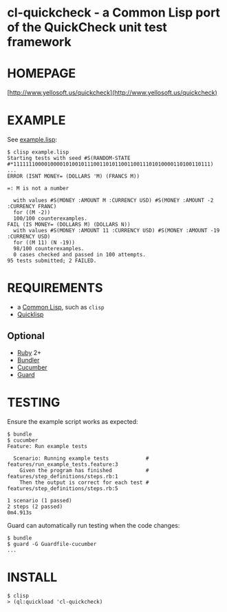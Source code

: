 # cl-quickcheck - a Common Lisp port of the QuickCheck unit test framework

# HOMEPAGE

[http://www.yellosoft.us/quickcheck](http://www.yellosoft.us/quickcheck)

# EXAMPLE

See [example.lisp](https://github.com/mcandre/cl-quickcheck/blob/master/example.lisp):

    $ clisp example.lisp 
    Starting tests with seed #S(RANDOM-STATE #*1111111000010000101001011100110101100110011101010000110100110111)
    ...
    ERROR (ISNT MONEY= (DOLLARS 'M) (FRANCS M))

    =: M is not a number

      with values #S(MONEY :AMOUNT M :CURRENCY USD) #S(MONEY :AMOUNT -2 :CURRENCY FRANC)
      for ((M -2))
      100/100 counterexamples.
    FAIL (IS MONEY= (DOLLARS M) (DOLLARS N))
      with values #S(MONEY :AMOUNT 11 :CURRENCY USD) #S(MONEY :AMOUNT -19 :CURRENCY USD)
      for ((M 11) (N -19))
      98/100 counterexamples.
      0 cases checked and passed in 100 attempts.
    95 tests submitted; 2 FAILED.

# REQUIREMENTS

* a [Common Lisp](http://www.cliki.net/Common%20Lisp%20implementation), such as `clisp`
* [Quicklisp](http://www.quicklisp.org/)

## Optional

* [Ruby](https://www.ruby-lang.org/) 2+
* [Bundler](http://bundler.io/)
* [Cucumber](http://cukes.info/)
* [Guard](http://guardgem.org/)

# TESTING

Ensure the example script works as expected:

    $ bundle
    $ cucumber
    Feature: Run example tests

      Scenario: Running example tests            # features/run_example_tests.feature:3
        Given the program has finished           # features/step_definitions/steps.rb:1
        Then the output is correct for each test # features/step_definitions/steps.rb:5

    1 scenario (1 passed)
    2 steps (2 passed)
    0m4.913s

Guard can automatically run testing when the code changes:

    $ bundle
    $ guard -G Guardfile-cucumber
    ...

# INSTALL

    $ clisp
    > (ql:quickload 'cl-quickcheck)
